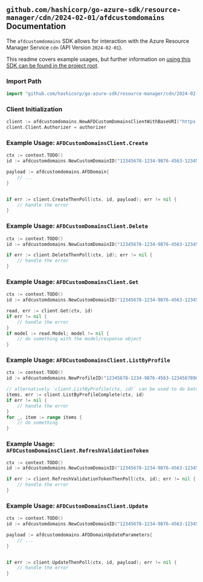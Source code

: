 
## `github.com/hashicorp/go-azure-sdk/resource-manager/cdn/2024-02-01/afdcustomdomains` Documentation

The `afdcustomdomains` SDK allows for interaction with the Azure Resource Manager Service `cdn` (API Version `2024-02-01`).

This readme covers example usages, but further information on [using this SDK can be found in the project root](https://github.com/hashicorp/go-azure-sdk/tree/main/docs).

### Import Path

```go
import "github.com/hashicorp/go-azure-sdk/resource-manager/cdn/2024-02-01/afdcustomdomains"
```


### Client Initialization

```go
client := afdcustomdomains.NewAFDCustomDomainsClientWithBaseURI("https://management.azure.com")
client.Client.Authorizer = authorizer
```


### Example Usage: `AFDCustomDomainsClient.Create`

```go
ctx := context.TODO()
id := afdcustomdomains.NewCustomDomainID("12345678-1234-9876-4563-123456789012", "example-resource-group", "profileValue", "customDomainValue")

payload := afdcustomdomains.AFDDomain{
	// ...
}


if err := client.CreateThenPoll(ctx, id, payload); err != nil {
	// handle the error
}
```


### Example Usage: `AFDCustomDomainsClient.Delete`

```go
ctx := context.TODO()
id := afdcustomdomains.NewCustomDomainID("12345678-1234-9876-4563-123456789012", "example-resource-group", "profileValue", "customDomainValue")

if err := client.DeleteThenPoll(ctx, id); err != nil {
	// handle the error
}
```


### Example Usage: `AFDCustomDomainsClient.Get`

```go
ctx := context.TODO()
id := afdcustomdomains.NewCustomDomainID("12345678-1234-9876-4563-123456789012", "example-resource-group", "profileValue", "customDomainValue")

read, err := client.Get(ctx, id)
if err != nil {
	// handle the error
}
if model := read.Model; model != nil {
	// do something with the model/response object
}
```


### Example Usage: `AFDCustomDomainsClient.ListByProfile`

```go
ctx := context.TODO()
id := afdcustomdomains.NewProfileID("12345678-1234-9876-4563-123456789012", "example-resource-group", "profileValue")

// alternatively `client.ListByProfile(ctx, id)` can be used to do batched pagination
items, err := client.ListByProfileComplete(ctx, id)
if err != nil {
	// handle the error
}
for _, item := range items {
	// do something
}
```


### Example Usage: `AFDCustomDomainsClient.RefreshValidationToken`

```go
ctx := context.TODO()
id := afdcustomdomains.NewCustomDomainID("12345678-1234-9876-4563-123456789012", "example-resource-group", "profileValue", "customDomainValue")

if err := client.RefreshValidationTokenThenPoll(ctx, id); err != nil {
	// handle the error
}
```


### Example Usage: `AFDCustomDomainsClient.Update`

```go
ctx := context.TODO()
id := afdcustomdomains.NewCustomDomainID("12345678-1234-9876-4563-123456789012", "example-resource-group", "profileValue", "customDomainValue")

payload := afdcustomdomains.AFDDomainUpdateParameters{
	// ...
}


if err := client.UpdateThenPoll(ctx, id, payload); err != nil {
	// handle the error
}
```
